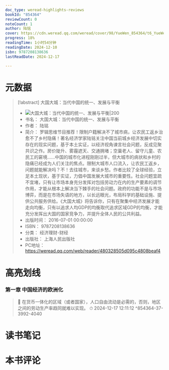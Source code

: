 ```yaml
---
doc_type: weread-highlights-reviews
bookId: "854364"
reviewCount: 0
noteCount: 1
author: 陆铭
cover: https://cdn.weread.qq.com/weread/cover/98/YueWen_854364/t6_YueWen_854364.jpg
progress: 18%
readingTime: 1小时54分钟
readingDate: 2024-12-10
isbn: 9787208138636
lastReadDate: 2024-12-17

---
```

# 元数据
> [!abstract] 大国大城：当代中国的统一、发展与平衡
> - ![ 大国大城：当代中国的统一、发展与平衡|200](https://cdn.weread.qq.com/weread/cover/98/YueWen_854364/t6_YueWen_854364.jpg)
> - 书名： 大国大城：当代中国的统一、发展与平衡
> - 作者： 陆铭
> - 简介： 罗辑思维节目推荐！限制户籍解决不了城市病，让农民工返乡治愈不了乡村隐痛！著名经济学家陆铭关注中国当前城乡经济发展中切实存在的现实问题，基于本土实证，以经济视角谏言社会问题，反成见聚共识之作。房价陡升、雾霾遮天、交通拥堵；空巢老人、留守儿童、农民工的窘境……中国的城市化进程刚刚过半，但大城市的病状和乡村的隐痛已经成为人们关注的焦点。限制大城市人口流入，让农民工返乡，问题就能解决吗？不！去往城市，来谈乡愁。作者比较了全球经验，立足本土现状，基于实证，力倡中国发展大城市的重要性。社会问题宜疏不宜堵，只有让市场本身充分发挥对包括劳动力在内的生产要素的调节作用，才能从根本上解决当下棘手的社会问题。政府的功能不是与市场博弈，而是在市场失语的地方，以长远眼光，布局科学的基础设施、提供公共服务供给。《大国大城》将告诉你，只有在聚集中经济发展才能走向均衡，只有以追求人均GDP的均衡取代追求区域GDP的均衡，才能充分发挥出大国的国家竞争力，并提升全体人民的公共利益。
> - 出版时间： 2016-07-01 00:00:00
> - ISBN： 9787208138636
> - 分类： 经济理财-财经
> - 出版社： 上海人民出版社
> - PC地址：https://weread.qq.com/web/reader/480328505d095c4808beaf4

# 高亮划线

### 第一章 中国经济的欧洲化

> 📌 在货币一体化的区域（或者国家），人口自由流动是必需的，否则，地区之间的劳动生产率趋同就难以实现。 
> ⏱ 2024-12-17 12:11:12 ^854364-37-3992-4040

# 读书笔记

# 本书评论

